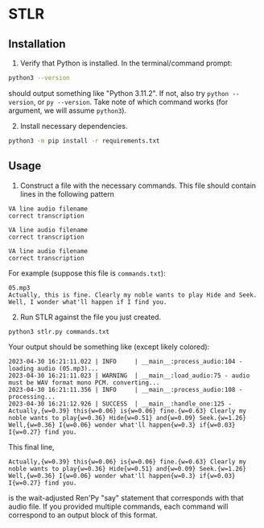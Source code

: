 # STLR

## Installation

1. Verify that Python is installed. In the terminal/command prompt:

```bash
python3 --version
```

should output something like "Python 3.11.2". If not, also try `python --version`, or `py --version`. Take note of which command works (for argument, we will assume `python3`).

2. Install necessary dependencies.

```bash
python3 -m pip install -r requirements.txt
```

## Usage

1. Construct a file with the necessary commands. This file should contain lines in the following pattern

```text
VA line audio filename
correct transcription

VA line audio filename
correct transcription

VA line audio filename
correct transcription
```

For example (suppose this file is `commands.txt`):

```text
05.mp3
Actually, this is fine. Clearly my noble wants to play Hide and Seek. Well, I wonder what'll happen if I find you.
```

2. Run STLR against the file you just created.

```bash
python3 stlr.py commands.txt
```

Your output should be something like (except likely colored):

```text
2023-04-30 16:21:11.022 | INFO     | __main__:process_audio:104 - loading audio (05.mp3)...
2023-04-30 16:21:11.023 | WARNING  | __main__:load_audio:75 - audio must be WAV format mono PCM. converting...
2023-04-30 16:21:11.356 | INFO     | __main__:process_audio:108 - processing...
2023-04-30 16:21:12.926 | SUCCESS  | __main__:handle_one:125 - 
Actually,{w=0.39} this{w=0.06} is{w=0.06} fine.{w=0.63} Clearly my noble wants to play{w=0.36} Hide{w=0.51} and{w=0.09} Seek.{w=1.26} Well,{w=0.36} I{w=0.06} wonder what'll happen{w=0.3} if{w=0.03} I{w=0.27} find you.
```

This final line,
```text
Actually,{w=0.39} this{w=0.06} is{w=0.06} fine.{w=0.63} Clearly my noble wants to play{w=0.36} Hide{w=0.51} and{w=0.09} Seek.{w=1.26} Well,{w=0.36} I{w=0.06} wonder what'll happen{w=0.3} if{w=0.03} I{w=0.27} find you.
```

is the wait-adjusted Ren'Py "say" statement that corresponds with that audio file. If you provided multiple commands, each command will correspond to an output block of this format.